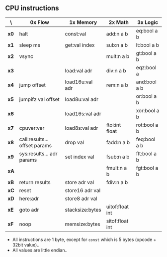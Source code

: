 CPU instructions
----------------

\      | 0x Flow                       | 1x Memory       | 2x Math         | 3x Logic
-------|-------------------------------|-----------------|-----------------|-------------
**x0** | halt                          | const:val       | add:n a b       | eq:bool a b
**x1** | sleep ms                      | get:val index   | sub:n a b       | lt:bool a b
**x2** | vsync                         |                 | mult:n a b      | gt:bool a b
**x3** |                               | load:val adr    | div:n a b       | eqz:bool a
**x4** | jump offset                   | load16u:val adr | rem:n a b       | and:bool a b
**x5** | jumpifz val offset            | load8u:val adr  |                 | or:bool a b
**x6** |                               | load16s:val adr |                 | xor:bool a b
**x7** | cpuver:ver                    | load8s:val adr  | ftoi:int float  | rot:bool a b
**x8** | call:results... offset params | drop val        | fadd:n a b      | feq:bool a b
**x9** | sys:results... adr params     | set index val   | fsub:n a b      | flt:bool a b
**xA** |                               |                 | fmult:n a b     | fgt:bool a b
**xB** | return results                | store adr val   | fdiv:n a b      |
**xC** | reset                         | store16 adr val |                 |
**xD** | here:adr                      | store8 adr val  |                 |
**xE** | goto adr                      | stacksize:bytes | uitof:float int |
**xF** | noop                          | memsize:bytes   | sitof:float int |

 - All instructions are 1 byte, except for `const` which is 5 bytes (opcode + 32bit value)..
 - All values are little endian..
